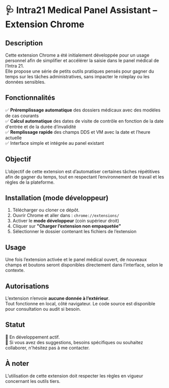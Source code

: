 # 🩺 Intra21 Medical Panel Assistant – Extension Chrome

## Description

Cette extension Chrome a été initialement développée pour un usage personnel afin de simplifier et accélérer la saisie dans le panel médical de l’Intra 21.  
Elle propose une série de petits outils pratiques pensés pour gagner du temps sur les tâches administratives, sans impacter le roleplay ou les données sensibles.

## Fonctionnalités

✅ **Préremplissage automatique** des dossiers médicaux avec des modèles de cas courants  
✅ **Calcul automatique** des dates de visite de contrôle en fonction de la date d'entrée et de la durée d’invalidité  
✅ **Remplissage rapide** des champs DDS et VM avec la date et l’heure actuelle  
✅ Interface simple et intégrée au panel existant

## Objectif

L’objectif de cette extension est d’automatiser certaines tâches répétitives afin de gagner du temps, tout en respectant l’environnement de travail et les règles de la plateforme.

## Installation (mode développeur)

1. Télécharger ou cloner ce dépôt.
2. Ouvrir Chrome et aller dans : `chrome://extensions/`
3. Activer le **mode développeur** (coin supérieur droit)
4. Cliquer sur **"Charger l’extension non empaquetée"**
5. Sélectionner le dossier contenant les fichiers de l’extension

## Usage

Une fois l’extension activée et le panel médical ouvert, de nouveaux champs et boutons seront disponibles directement dans l’interface, selon le contexte.

## Autorisations

L’extension n’envoie **aucune donnée à l’extérieur**.  
Tout fonctionne en local, côté navigateur. Le code source est disponible pour consultation ou audit si besoin.

## Statut

🔧 En développement actif.  
📩 Si vous avez des suggestions, besoins spécifiques ou souhaitez collaborer, n'hésitez pas à me contacter.

## À noter

L’utilisation de cette extension doit respecter les règles en vigueur concernant les outils tiers.

